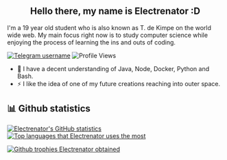 <h2 align="center">Hello there, my name is Electrenator :D</h2>

I'm a 19 year old student who is also known as T. de Kimpe on the world wide web. My main focus right now is to study computer science while enjoying the process of learning the ins and outs of coding.

[![Telegram username](https://img.shields.io/badge/Telegram-T_deKimpe-informational)](https://t.me/T_deKimpe) ![Profile Views](https://komarev.com/ghpvc/?username=electrenator)

- 📜 I have a decent understanding of Java, Node, Docker, Python and Bash.
- ⚡ I like the idea of one of my future creations reaching into outer space.

## 📊 Github statistics
[![Electrenator's GitHub statistics](https://github-readme-stats.vercel.app/api?username=electrenator&count_private=true&show_icons=true&hide_rank=true&theme=radical)](https://github.com/anuraghazra/github-readme-stats)
[![Top languages that Electrenator uses the most](https://github-readme-stats.vercel.app/api/top-langs/?username=electrenator&layout=compact&theme=radical)](https://github.com/anuraghazra/github-readme-stats)

[![Github trophies Electrenator obtained](https://github-profile-trophy.vercel.app/?username=electrenator&margin-w=8&margin-h=8&theme=radical&rank=SECRET,SSS,SS,S,AAA,AA,A)](https://github.com/ryo-ma/github-profile-trophy)


